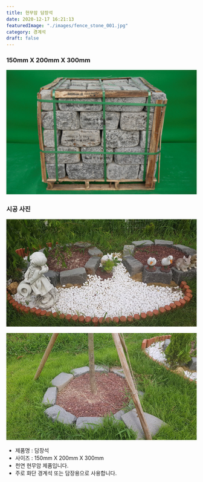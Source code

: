 ```yaml
---
title: 현무암 담장석
date: 2020-12-17 16:21:13
featuredImage: "./images/fence_stone_001.jpg"
category: 경계석
draft: false
---
```


### 150mm X 200mm X 300mm

![현무암 경계석 150T](./images/fence_stone_001.jpg)

### 시공 사진

![현무암 경계석 100T](./images/fence_stone_002.jpg)

![현무암 경계석 100T](./images/fence_stone_003.jpg)

- 제품명 : 담장석
- 사이즈 : 150mm X 200mm X 300mm
- 천연 현무암 제품입니다.
- 주로 화단 경계석 또는 담장용으로 사용합니다.